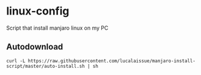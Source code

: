 # linux-config

Script that install manjaro linux on my PC

## Autodownload

```
curl -L https://raw.githubusercontent.com/lucalaissue/manjaro-install-script/master/auto-install.sh | sh
```
